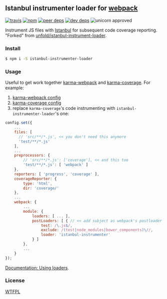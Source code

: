 ## Istanbul instrumenter loader for [webpack](https://webpack.github.io/)

[![travis](http://img.shields.io/travis/deepsweet/istanbul-instrumenter-loader.svg?style=flat-square)](https://travis-ci.org/deepsweet/istanbul-instrumenter-loader)
[![npm](http://img.shields.io/npm/v/istanbul-instrumenter-loader.svg?style=flat-square)](https://www.npmjs.org/package/istanbul-instrumenter-loader)
[![peer deps](http://img.shields.io/david/peer/deepsweet/istanbul-instrumenter-loader.svg?style=flat-square)](https://david-dm.org/deepsweet/istanbul-instrumenter-loader#info=peerDependencies)
[![dev deps](http://img.shields.io/david/dev/deepsweet/istanbul-instrumenter-loader.svg?style=flat-square)](https://david-dm.org/deepsweet/istanbul-instrumenter-loader#info=devDependencies)
![unicorn approved](http://img.shields.io/badge/unicorn-approved-ff69b4.svg?style=flat-square)

Instrument JS files with [Istanbul](https://github.com/gotwarlost/istanbul) for subsequent code coverage reporting.<br/>
"Forked" from [unfold/istanbul-instrument-loader](https://github.com/unfold/istanbul-instrument-loader).

### Install

```sh
$ npm i -S istanbul-instrumenter-loader
```

### Usage

Useful to get work together [karma-webpack](https://github.com/webpack/karma-webpack) and [karma-coverage](https://github.com/karma-runner/karma-coverage). For example:

1. [karma-webpack config](https://github.com/webpack/karma-webpack#karma-webpack)
2. [karma-coverage config](https://github.com/karma-runner/karma-coverage#configuration)
3. replace `karma-coverage`'s code instrumenting with `istanbul-instrumenter-loader`'s one:

```javascript
config.set({
    ...
    files: [
      // 'src/**/*.js', << you don't need this anymore
      'test/**/*.js'
    ],
    ...
    preprocessors: {
        // 'src/**/*.js': ['coverage'], << and this too
        'test/**/*.js': [ 'webpack' ]
    },
    reporters: [ 'progress', 'coverage' ],
    coverageReporter: {
        type: 'html',
        dir: 'coverage/'
    },
    ...
    webpack: {
        ...
        module: {
            loaders: [ ... ],
            postLoaders: [ { // << add subject as webpack's postloader
                test: /\.js$/,
                exclude: /(test|node_modules|bower_components)\//,
                loader: 'istanbul-instrumenter'
            } ]
        },
        ...
    }
});
```

[Documentation: Using loaders](https://webpack.github.io/docs/using-loaders.html).

### License
[WTFPL](http://www.wtfpl.net/wp-content/uploads/2012/12/wtfpl-strip.jpg)
